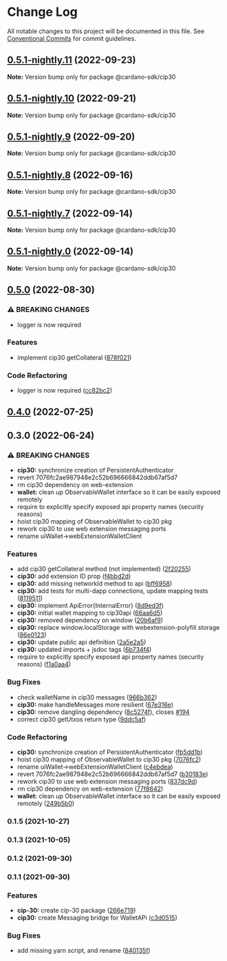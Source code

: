 # Change Log

All notable changes to this project will be documented in this file.
See [Conventional Commits](https://conventionalcommits.org) for commit guidelines.

## [0.5.1-nightly.11](https://github.com/input-output-hk/cardano-js-sdk/compare/@cardano-sdk/cip30@0.5.1-nightly.10...@cardano-sdk/cip30@0.5.1-nightly.11) (2022-09-23)

**Note:** Version bump only for package @cardano-sdk/cip30





## [0.5.1-nightly.10](https://github.com/input-output-hk/cardano-js-sdk/compare/@cardano-sdk/cip30@0.5.1-nightly.9...@cardano-sdk/cip30@0.5.1-nightly.10) (2022-09-21)

**Note:** Version bump only for package @cardano-sdk/cip30





## [0.5.1-nightly.9](https://github.com/input-output-hk/cardano-js-sdk/compare/@cardano-sdk/cip30@0.5.1-nightly.8...@cardano-sdk/cip30@0.5.1-nightly.9) (2022-09-20)

**Note:** Version bump only for package @cardano-sdk/cip30





## [0.5.1-nightly.8](https://github.com/input-output-hk/cardano-js-sdk/compare/@cardano-sdk/cip30@0.5.1-nightly.7...@cardano-sdk/cip30@0.5.1-nightly.8) (2022-09-16)

**Note:** Version bump only for package @cardano-sdk/cip30





## [0.5.1-nightly.7](https://github.com/input-output-hk/cardano-js-sdk/compare/@cardano-sdk/cip30@0.5.0...@cardano-sdk/cip30@0.5.1-nightly.7) (2022-09-14)

**Note:** Version bump only for package @cardano-sdk/cip30





## [0.5.1-nightly.0](https://github.com/input-output-hk/cardano-js-sdk/compare/@cardano-sdk/cip30@0.5.0...@cardano-sdk/cip30@0.5.1-nightly.0) (2022-09-14)

**Note:** Version bump only for package @cardano-sdk/cip30





## [0.5.0](https://github.com/input-output-hk/cardano-js-sdk/compare/@cardano-sdk/cip30@0.4.0...@cardano-sdk/cip30@0.5.0) (2022-08-30)


### ⚠ BREAKING CHANGES

* logger is now required

### Features

* implement cip30 getCollateral ([878f021](https://github.com/input-output-hk/cardano-js-sdk/commit/878f021d3620a4842a1629b442ae12a2acd1bf94))


### Code Refactoring

* logger is now required ([cc82bc2](https://github.com/input-output-hk/cardano-js-sdk/commit/cc82bc27539e3ff07f7c2d5816fa7e70c32d06ac))



## [0.4.0](https://github.com/input-output-hk/cardano-js-sdk/compare/0.3.0...@cardano-sdk/cip30@0.4.0) (2022-07-25)

## 0.3.0 (2022-06-24)


### ⚠ BREAKING CHANGES

* **cip30:** synchronize creation of PersistentAuthenticator
* revert 7076fc2ae987948e2c52b696666842ddb67af5d7
* rm cip30 dependency on web-extension
* **wallet:** clean up ObservableWallet interface so it can be easily exposed remotely
* require to explicitly specify exposed api property names (security reasons)
* hoist cip30 mapping of ObservableWallet to cip30 pkg
* rework cip30 to use web extension messaging ports
* rename uiWallet->webExtensionWalletClient

### Features

* add cip30 getCollateral method (not implemented) ([2f20255](https://github.com/input-output-hk/cardano-js-sdk/commit/2f202550d8187a5e053afac6490d76df7bffa3f5))
* **cip30:** add extension ID prop ([f4bbd2d](https://github.com/input-output-hk/cardano-js-sdk/commit/f4bbd2d224c90dec8a535236dd013d9fc2b7df22))
* **cip30:** add missing networkId method to api ([bff6958](https://github.com/input-output-hk/cardano-js-sdk/commit/bff6958e45201743b8421dc5f9656e6514522f04))
* **cip30:** add tests for multi-dapp connections, update mapping tests ([8119511](https://github.com/input-output-hk/cardano-js-sdk/commit/81195110f31dff1c9cb62dab03f139cc6e04fe8c))
* **cip30:** implement ApiError{InternalError} ([8d9ed3f](https://github.com/input-output-hk/cardano-js-sdk/commit/8d9ed3fa252bc1e8a66b4e5d2cbd21dc5942f23c))
* **cip30:** initial wallet mapping to cip30api ([66aa6d5](https://github.com/input-output-hk/cardano-js-sdk/commit/66aa6d5b7cc5836dfa6f947af3df86e62318960c))
* **cip30:** removed dependency on window ([20b6af9](https://github.com/input-output-hk/cardano-js-sdk/commit/20b6af9bd9b717632c18971c658966298629e553))
* **cip30:** replace window.localStorage with webextension-polyfill storage ([86e0123](https://github.com/input-output-hk/cardano-js-sdk/commit/86e0123f7c3b357d560ab5aff350b8404b19662c))
* **cip30:** update public api definition ([2a5e2a5](https://github.com/input-output-hk/cardano-js-sdk/commit/2a5e2a52a13ae4793de3db857bff399eb990a3af))
* **cip30:** updated imports + jsdoc tags ([6b734f4](https://github.com/input-output-hk/cardano-js-sdk/commit/6b734f49a058858b693a2cf4193bb3d70faa6006))
* require to explicitly specify exposed api property names (security reasons) ([f1a0aa4](https://github.com/input-output-hk/cardano-js-sdk/commit/f1a0aa4129705920ea5a734448fea6b99efbdcb4))


### Bug Fixes

* check walletName in cip30 messages ([966b362](https://github.com/input-output-hk/cardano-js-sdk/commit/966b36233c7946ee13418100c7d96bf156e3c526))
* **cip30:** make handleMessages more resilient ([67e316e](https://github.com/input-output-hk/cardano-js-sdk/commit/67e316ed583b335a5400842a250ca04965d8e66b))
* **cip30:** remove dangling dependency ([8c5274f](https://github.com/input-output-hk/cardano-js-sdk/commit/8c5274fa7e2b82448359b40ccef1495f040c2648)), closes [#194](https://github.com/input-output-hk/cardano-js-sdk/issues/194)
* correct cip30 getUtxos return type ([9ddc5af](https://github.com/input-output-hk/cardano-js-sdk/commit/9ddc5afb57dc0d74b7c11a350c948c4fdd4b06e7))


### Code Refactoring

* **cip30:** synchronize creation of PersistentAuthenticator ([fb5dd1b](https://github.com/input-output-hk/cardano-js-sdk/commit/fb5dd1b9c05eda035dcbd6651ad71c0cc3eae5f2))
* hoist cip30 mapping of ObservableWallet to cip30 pkg ([7076fc2](https://github.com/input-output-hk/cardano-js-sdk/commit/7076fc2ae987948e2c52b696666842ddb67af5d7))
* rename uiWallet->webExtensionWalletClient ([c4ebdea](https://github.com/input-output-hk/cardano-js-sdk/commit/c4ebdeab881be7f6cfd0ff3d3428bcb8e04529a7))
* revert 7076fc2ae987948e2c52b696666842ddb67af5d7 ([b30183e](https://github.com/input-output-hk/cardano-js-sdk/commit/b30183e4852606e38c1d5b55dd9dc51ed138fc29))
* rework cip30 to use web extension messaging ports ([837dc9d](https://github.com/input-output-hk/cardano-js-sdk/commit/837dc9da1c19df340953c47381becfe07f02a0c9))
* rm cip30 dependency on web-extension ([77f8642](https://github.com/input-output-hk/cardano-js-sdk/commit/77f8642ebaac3b2615d082184d22a96f4cf86d42))
* **wallet:** clean up ObservableWallet interface so it can be easily exposed remotely ([249b5b0](https://github.com/input-output-hk/cardano-js-sdk/commit/249b5b0ac12a0c8d8dbca00e11f9b288ba7aaf0a))

### 0.1.5 (2021-10-27)

### 0.1.3 (2021-10-05)

### 0.1.2 (2021-09-30)

### 0.1.1 (2021-09-30)


### Features

* **cip-30:** create cip-30 package ([266e719](https://github.com/input-output-hk/cardano-js-sdk/commit/266e719d8c0b8550e05ff4d8da199a4575c0664e))
* **cip30:** create Messaging bridge for WalletAPi ([c3d0515](https://github.com/input-output-hk/cardano-js-sdk/commit/c3d0515d8bd649b5395d38dd311e04d6381b2b63))


### Bug Fixes

* add missing yarn script, and rename ([840135f](https://github.com/input-output-hk/cardano-js-sdk/commit/840135f7d100c9a00ff410147758ee7d02112897))
